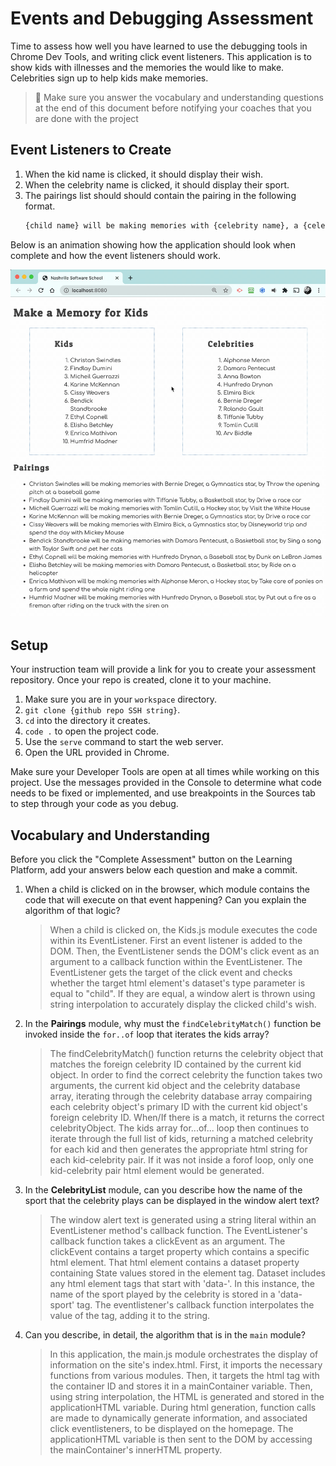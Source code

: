 # Events and Debugging Assessment

Time to assess how well you have learned to use the debugging tools in Chrome Dev Tools, and writing click event listeners. This application is to show kids with illnesses and the memories the would like to make. Celebrities sign up to help kids make memories.

> 🧨 Make sure you answer the vocabulary and understanding questions at the end of this document before notifying your coaches that you are done with the project

## Event Listeners to Create

1. When the kid name is clicked, it should display their wish.
1. When the celebrity name is clicked, it should display their sport.
1. The pairings list should should contain the pairing in the following format.
    ```html
    {child name} will be making memories with {celebrity name}, a {celebrity sport} star, by {child wish}
    ```

Below is an animation showing how the application should look when complete and how the event listeners should work.

<img src="./images/debugging-events-assessment.gif" width="700px">

## Setup

Your instruction team will provide a link for you to create your assessment repository. Once your repo is created, clone it to your machine.

1. Make sure you are in your `workspace` directory.
1. `git clone {github repo SSH string}`.
1. `cd` into the directory it creates.
1. `code .` to open the project code.
1. Use the `serve` command to start the web server.
1. Open the URL provided in Chrome.

Make sure your Developer Tools are open at all times while working on this project. Use the messages provided in the Console to determine what code needs to be fixed or implemented, and use breakpoints in the Sources tab to step through your code as you debug.

## Vocabulary and Understanding

Before you click the "Complete Assessment" button on the Learning Platform, add your answers below each question and make a commit.

1. When a child is clicked on in the browser, which module contains the code that will execute on that event happening? Can you explain the algorithm of that logic?
   > When a child is clicked on, the Kids.js module executes the code within its EventListener. First an event listener is added to the DOM. Then, the EventListener sends the DOM's click event as an argument to a callback function within the EventListener. The EventListener gets the target of the click event and checks whether the target html element's dataset's type parameter is equal to "child". If they are equal, a window alert is thrown using string interpolation to accurately display the clicked child's wish. 

2. In the **Pairings** module, why must the `findCelebrityMatch()` function be invoked inside the `for..of` loop that iterates the kids array?
   > The findCelebrityMatch() function returns the celebrity object that matches the foreign celebrity ID contained by the current kid object. In order to find the correct celebrity the function takes two arguments, the current kid object and the celebrity database array, iterating through the celebrity database array compairing each celebrity object's primary ID with the current kid object's foreign celebrity ID. When/If there is a match, it returns the correct celebrityObject. The kids array for...of... loop then continues to iterate through the full list of kids, returning a matched celebrity for each kid and then generates the appropriate html string for each kid-celebrity pair. If it was not inside a forof loop, only one kid-celebrity pair html element would be generated.

3. In the **CelebrityList** module, can you describe how the name of the sport that the celebrity plays can be displayed in the window alert text?
   > The window alert text is generated using a string literal within an EventListener method's callback function. The EventListener's callback function takes a clickEvent as an argument. The clickEvent contains a target property which contains a specific html element. That html element contains a dataset property containing State values stored in the element tag. Dataset includes any html element tags that start with 'data-'. In this instance, the name of the sport played by the celebrity is stored in a 'data-sport' tag. The eventlistener's callback function interpolates the value of the tag, adding it to the string. 

4. Can you describe, in detail, the algorithm that is in the `main` module?
   > In this application, the main.js module orchestrates the display of information on the site's index.html. First, it imports the necessary functions from various modules. Then, it targets the html tag with the container ID and stores it in a mainContainer variable. Then, using string interpolation, the HTML is generated and stored in the applicationHTML variable. During html generation, function calls are made to dynamically generate information, and associated click eventlisteners, to be displayed on the homepage. The applicationHTML variable is then sent to the DOM by accessing the mainContainer's innerHTML property. 
